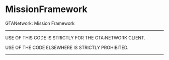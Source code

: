 # MissionFramework
GTANetwork: Mission Framework

---

USE OF THIS CODE IS STRICTLY FOR THE GTA:NETWORK CLIENT.

USE OF THE CODE ELSEWHERE IS STRICTLY PROHIBITED.

---
